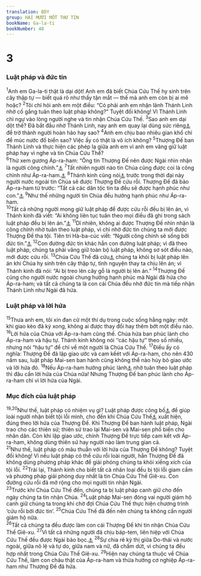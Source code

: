 ```yaml
---
translation: BDY
group: HAI MƯƠI MỐT THƯ TÍN
bookName: Ga-la-ti 
bookNumber: 48
---
```


<div class="title"><h1>3</h1><h3>Luật pháp và đức tin</h3></div>
<span class="verse ga_3_1"><sup>1</sup>Anh em Ga-la-ti thật là dại dột! Anh em đã biết Chúa Cứu Thế hy sinh trên cây thập tự — biết quá rõ như thấy tận mắt — thế mà anh em còn bị ai mê hoặc? </span>
<span class="verse ga_3_2"><sup>2</sup>Tôi chỉ hỏi anh em một điều: “Có phải anh em nhận lãnh Thánh Linh nhờ cố gắng tuân theo luật pháp không?” Tuyệt đối không! Vì Thánh Linh chỉ ngự vào lòng người nghe và tin nhận Chúa Cứu Thế. </span>
<span class="verse ga_3_3"><sup>3</sup>Sao anh em dại dột thế? Đã bắt đầu nhờ Thánh Linh, nay anh em quay lại dùng sức riêng<a href="#" data-toggle="tooltip" data-placement="bottom" title="Nt nhờ xác thịt">⚓</a> để trở thành người hoàn hảo hay sao? </span>
<span class="verse ga_3_4"><sup>4</sup>Anh em chịu bao nhiêu gian khổ chỉ để múc nước đổ biển sao? Việc ấy có thật là vô ích không? </span>
<span class="verse ga_3_5"><sup>5</sup>Thượng Đế ban Thánh Linh và thực hiện các phép lạ giữa anh em vì anh em vâng giữ luật pháp hay vì nghe và tin Chúa Cứu Thế?<br/></span>
<span class="verse ga_3_6"><sup>6</sup>Thử xem gương Áp-ra-ham: “Ông tin Thượng Đế nên được Ngài nhìn nhận là người công chính.”<a href="#" data-toggle="tooltip" data-placement="bottom" title="Sáng 15:6">⚓</a>  </span>
<span class="verse ga_3_7"><sup>7</sup>Tất nhiên người nào tin Chúa cũng được coi là công chính như Áp-ra-ham.<a href="#" data-toggle="tooltip" data-placement="bottom" title="Nt con trai Áp-ra-ham">⚓</a> </span>
<span class="verse ga_3_8"><sup>8</sup>Thánh kinh cũng nói<a href="#" data-toggle="tooltip" data-placement="bottom" title="Nt thấy">⚓</a> trước trong thời đại này người nước ngoài tin Chúa sẽ được Thượng Đế cứu rỗi. Thượng Đế đã bảo Áp-ra-ham từ trước: “Tất cả các dân tộc tin ta đều sẽ được hạnh phúc như con.”<a href="#" data-toggle="tooltip" data-placement="bottom" title="Sáng 12:3; 18:18; 22:18">⚓</a> </span>
<span class="verse ga_3_9"><sup>9</sup>Như thế những người tin Chúa đều hưởng hạnh phúc như Áp-ra-ham.<br/></span>
<span class="verse ga_3_10"><sup>10</sup>Tất cả những người mong giữ luật pháp để được cứu rỗi đều bị lên án, vì Thánh kinh đã viết: “Ai không liên tục tuân theo mọi điều đã ghi trong sách luật pháp đều bị lên án.”<a href="#" data-toggle="tooltip" data-placement="bottom" title="Phục 27:26  Nt nguyền rủa">⚓</a> </span>
<span class="verse ga_3_11"><sup>11</sup>Dĩ nhiên, không ai được Thượng Đế nhìn nhận là công chính nhờ tuân theo luật pháp, vì chỉ nhờ đức tin chúng ta mới được Thượng Đế tha tội. Tiên tri Hà-ba-cúc viết: “Người công chính sẽ sống bởi đức tin.”<a href="#" data-toggle="tooltip" data-placement="bottom" title="Hà 2:4">⚓</a> </span>
<span class="verse ga_3_12"><sup>12</sup>Con đường đức tin khác hẳn con đường luật pháp; vì đã theo luật pháp, chúng ta phải vâng giữ toàn bộ luật pháp, không sơ sót điều nào, mới được cứu rỗi. </span>
<span class="verse ga_3_13"><sup>13</sup>Chúa Cứu Thế đã cứu<a href="#" data-toggle="tooltip" data-placement="bottom" title="Nt chuộc">⚓</a> chúng ta khỏi bị luật pháp lên án khi Chúa hy sinh trên cây thập tự, tình nguyện thay ta chịu lên án; vì Thánh kinh đã nói: “Ai bị treo lên cây gỗ là người bị lên án.” </span>
<span class="verse ga_3_14"><sup>14</sup>Thượng Đế cũng cho người nước ngoài chung hưởng hạnh phúc mà Ngài đã hứa cho Áp-ra-ham; và tất cả chúng ta là con cái Chúa đều nhờ đức tin mà tiếp nhận Thánh Linh như Ngài đã hứa.</span>
<div class="title"><h3>Luật pháp và lời hứa</h3></div>
<span class="verse ga_3_15"><sup>15</sup>Thưa anh em, tôi xin đan cử một thí dụ trong cuộc sống hằng ngày: một khi giao kèo đã ký xong, không ai được thay đổi hay thêm bớt một điều nào. </span>
<span class="verse ga_3_16"><sup>16</sup>Lời hứa của Chúa với Áp-ra-ham cũng thế. Chúa hứa ban phúc lành cho Áp-ra-ham và hậu tự. Thánh kinh không nói ‘‘các hậu tự” theo số nhiều, nhưng nói “hậu tự” để chỉ về một người là Chúa Cứu Thế. </span>
<span class="verse ga_3_17"><sup>17</sup>Điều ấy có nghĩa: Thượng Đế đã lập giao ước và cam kếét với Áp-ra-ham, cho nên 430 năm sau, luật pháp Mai-sen ban hành cũng không thể nào hủy bỏ giao ước và lời hứa đó. </span>
<span class="verse ga_3_18"><sup>18</sup>Nếu Áp-ra-ham hưởng phúc lành<a href="#" data-toggle="tooltip" data-placement="bottom" title="Nt gia tài, cơ nghiệp">⚓</a> nhờ tuân theo luật pháp thì đâu cần lời hứa của Chúa nữa! Nhưng Thượng Đế ban phúc lành cho Áp-ra-ham chỉ vì lời hứa của Ngài.</span>
<div class="title"><h3>Mục đích của luật pháp</h3></div>
<span class="verse ga_3_19 ga_3_20"><sup>19,20</sup>Như thế, luật pháp có nhiệm vụ gì? Luật pháp được công bố<a href="#" data-toggle="tooltip" data-placement="bottom" title="Nt thêm">⚓</a> để giúp loài người nhận biết tội lỗi mình, cho đến khi Chúa Cứu Thế<a href="#" data-toggle="tooltip" data-placement="bottom" title="Nt hậu tự">⚓</a> xuất hiện, đúng theo lời  hứa của Thượng Đế. Khi Thượng Đế ban hành luật pháp, Ngài trao cho các thiên sứ; thiên sứ trao lại Mai-sen và Mai-sen phổ biến cho nhân dân. Còn khi lập giao ước, chính Thượng Đế trực tiếp cam kết với Áp-ra-ham, không dùng thiên sứ hay người nào làm trung gian cả.<br/></span>
<span class="verse ga_3_21"><sup>21</sup>Như thế, luật pháp có mâu thuẫn với lời hứa của Thượng Đế không? Tuyệt đối không! Vì nếu luật pháp có thể cứu rỗi loài người, hẳn Thượng Đế đã không dùng phương pháp khác để giải phóng chúng ta khỏi xiềng xích của tội lỗi. </span>
<span class="verse ga_3_22"><sup>22</sup>Trái lại, Thánh kinh cho biết tất cả nhân loại đều bị tội lỗi giam cầm và phương pháp giải phóng duy nhất là tin Chúa Cứu Thế Giê-xu. Con đường cứu rỗi đã mở rộng cho mọi người tin nhận Ngài.<br/></span>
<span class="verse ga_3_23"><sup>23</sup>Trước khi Chúa Cứu Thế đến, chúng ta bị luật pháp canh giữ cho đến ngày chúng ta tin nhận Chúa. </span>
<span class="verse ga_3_24"><sup>24</sup>Luật pháp Mai-sen đóng vai người giám hộ canh giữ chúng ta trong khi chờ đợi Chúa Cứu Thế thực hiện chương trình ‘cứu rỗi bởi đức tin’. </span>
<span class="verse ga_3_25"><sup>25</sup>Chúa Cứu Thế đã đến nên chúng ta không cần người giám hộ nữa.<br/></span>
<span class="verse ga_3_26"><sup>26</sup>Tất cả chúng ta đều được làm con cái Thượng Đế khi tin nhận Chúa Cứu Thế Giê-xu. </span>
<span class="verse ga_3_27"><sup>27</sup>Vì tất cả những người đã chịu báp-tem, liên hiệp với Chúa Cứu Thế đều được Ngài bảo bọc.<a href="#" data-toggle="tooltip" data-placement="bottom" title="Nt đều đã mặc lấy Chúa Cứu Thế">⚓</a> </span>
<span class="verse ga_3_28"><sup>28</sup>Sự chia rẽ kỳ thị giữa Do-thái và nước ngoài, giữa nô lệ và tự do, giữa nam và nữ, đã chấm dứt, vì chúng ta đều hợp nhất trong Chúa Cứu Thế Giê-xu. </span>
<span class="verse ga_3_29"><sup>29</sup>Hiện nay chúng ta thuộc về Chúa Cứu Thế, làm con cháu thật của Áp-ra-ham và thừa hưởng cơ nghiệp Áp-ra-ham như Thượng Đế đã hứa.</span>
